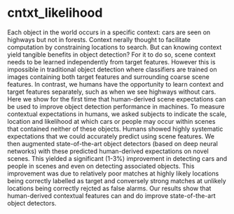 # cntxt_likelihood
Each object in the world occurs in a specific context: cars are seen on highways but not in forests. Context nerally thought to facilitate computation by constraining locations to search. But can knowing context yield tangible benefits in object detection? For it to do so, scene context needs to be learned independently from target features. However this is impossible in traditional object detection where classifiers are trained on images containing both target features and surrounding coarse scene features. In contrast, we humans have the opportunity to learn context and target features separately, such as when we see highways without cars. Here we show for the first time that human-derived scene expectations can be used to improve object detection performance in machines. 
To measure contextual expectations in humans, we asked subjects to indicate the scale, location and likelihood at which cars or people may occur within scenes that contained neither of these objects. Humans showed highly systematic expectations that we could accurately predict using scene features. We then augmented state-of-the-art object detectors (based on deep neural networks) with these predicted human-derived expectations on novel scenes. This yielded a significant (1-3%) improvement in detecting cars and people in scenes and even on detecting associated objects. This improvement was due to relatively poor matches at highly likely locations being correctly labelled as target and conversely strong matches at unlikely locations being correctly rejcted as false alarms. Our results show that human-derived contextual features can and do improve state-of-the-art object detectors.
